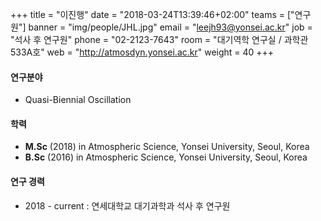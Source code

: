 +++
title = "이진행"
date = "2018-03-24T13:39:46+02:00"
teams = ["연구원"]
banner = "img/people/JHL.jpg"
email = "leejh93@yonsei.ac.kr"
job = "석사 후 연구원"
phone = "02-2123-7643"
room = "대기역학 연구실 / 과학관 533A호"
web = "http://atmosdyn.yonsei.ac.kr"
weight = 40
+++

#### 연구분야
+ Quasi-Biennial Oscillation

#### 학력
+ **M.Sc** (2018) in Atmospheric Science, Yonsei University, Seoul, Korea
+ **B.Sc** (2016) in Atmospheric Science, Yonsei University, Seoul, Korea

#### 연구 경력
+ 2018 - current : 연세대학교 대기과학과 석사 후 연구원
